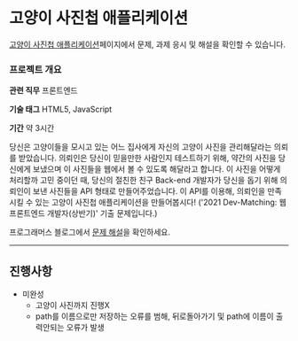 # 고양이 사진첩 애플리케이션

[고양이 사진첩 애플리케이션](https://school.programmers.co.kr/skill_check_assignments/100)페이지에서 문제, 과제 응시 및 해설을 확인할 수 있습니다.

### 프로젝트 개요

**관련 직무**
프론트엔드

**기술 태그**
HTML5, JavaScript

**기간**
약 3시간

당신은 고양이들을 모시고 있는 어느 집사에게 자신의 고양이 사진을 관리해달라는 의뢰를 받았습니다. 의뢰인은 당신이 믿을만한 사람인지 테스트하기 위해, 약간의 사진을 당신에게 보냈으며 이 사진들을 웹에서 볼 수 있도록 해달라고 합니다.
이 사진을 어떻게 처리할까 고민 중이던 때, 당신의 절친한 친구 Back-end 개발자가 당신을 돕기 위해 의뢰인이 보낸 사진들을 API 형태로 만들어주었습니다. 이 API를 이용해, 의뢰인을 만족시킬 수 있는 고양이 사진첩 애플리케이션을 만들어봅시다!
('2021 Dev-Matching: 웹 프론트엔드 개발자(상반기)' 기출 문제입니다.)

프로그래머스 블로그에서 [문제 해설](https://prgms.tistory.com/53)을 확인하세요.

---

## 진행사항

- 미완성
  - 고양이 사진까지 진행X
  - path를 이름으로만 저장하는 오류를 범해, 뒤로돌아가기 및 path에 이름이 출력안되는 오류가 발생
